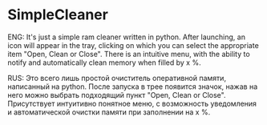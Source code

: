 # SimpleCleaner
ENG: It's just a simple ram cleaner written in python.
     After launching, an icon will appear in the tray, clicking on which you can select the appropriate item "Open, Clean or Close".
     There is an intuitive menu, with the ability to notify and automatically clean memory when filled by x %.
      
     
RUS: Это всего лишь простой очиститель оперативной памяти, написанный на python.
     После запуска в трее появится значок, нажав на него можно выбрать подходящий пункт "Open, Clean or Close".
     Присутствует интуитивно понятное меню, с возможность уведомления и автоматической очистки памяти при заполнении на x %.




